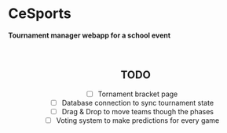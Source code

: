# CeSports

**Tournament manager webapp for a school event**

<br>

<div align="center">

## &nbsp;&nbsp;&nbsp;TODO

- [ ] Tornament bracket page
- [ ] Database connection to sync tournament state
- [ ] Drag & Drop to move teams though the phases
- [ ] Voting system to make predictions for every game

</div>
